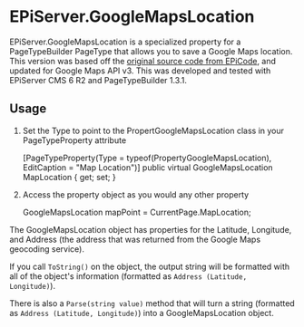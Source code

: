 EPiServer.GoogleMapsLocation
==

EPiServer.GoogleMapsLocation is a specialized property for a PageTypeBuilder PageType that allows you to save a Google Maps location. This version was based off the [original source code from EPiCode](https://www.coderesort.com/p/epicode/browser/Nansen.GoogleMapsLocation), and updated for Google Maps API v3. This was developed and tested with EPiServer CMS 6 R2 and PageTypeBuilder 1.3.1.

Usage
--

1) Set the Type to point to the PropertGoogleMapsLocation class in your PageTypeProperty attribute

	[PageTypeProperty(Type = typeof(PropertyGoogleMapsLocation), EditCaption = "Map Location")]
	public virtual GoogleMapsLocation MapLocation { get; set; }

2) Access the property object as you would any other property

	GoogleMapsLocation mapPoint = CurrentPage.MapLocation;
	
The GoogleMapsLocation object has properties for the Latitude, Longitude, and Address (the address that was returned from the Google Maps geocoding service).

If you call `ToString()` on the object, the output string will be formatted with all of the object's information (formatted as `Address (Latitude, Longitude)`).

There is also a `Parse(string value)` method that will turn a string (formatted as `Address (Latitude, Longitude)`) into a GoogleMapsLocation object.